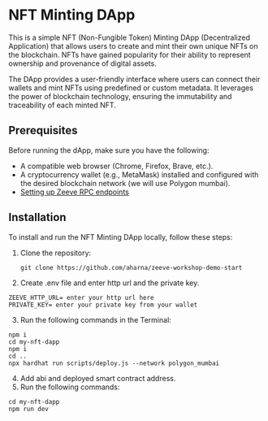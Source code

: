 # NFT Minting DApp

This is a simple NFT (Non-Fungible Token) Minting DApp (Decentralized Application) that allows users to create and mint their own unique NFTs on the blockchain. NFTs have gained popularity for their ability to represent ownership and provenance of digital assets.

The DApp provides a user-friendly interface where users can connect their wallets and mint NFTs using predefined or custom metadata. It leverages the power of blockchain technology, ensuring the immutability and traceability of each minted NFT.


## Prerequisites

Before running the dApp, make sure you have the following:

- A compatible web browser (Chrome, Firefox, Brave, etc.).
- A cryptocurrency wallet (e.g., MetaMask) installed and configured with the desired blockchain network (we will use Polygon mumbai).
- [Setting up Zeeve RPC endpoints](https://github.com/aharna/zeeve-workshop-demo-start/blob/main/RPC.md)

## Installation

To install and run the NFT Minting DApp locally, follow these steps:

1. Clone the repository:

   ```shell
   git clone https://github.com/aharna/zeeve-workshop-demo-start
   ```

2. Create .env file and enter http url and the private key. 

```shell
ZEEVE_HTTP_URL= enter your http url here
PRIVATE_KEY= enter your private key from your wallet
```
3. Run the following commands in the Terminal:

```shell
npm i
cd my-nft-dapp
npm i
cd ..
npx hardhat run scripts/deploy.js --network polygon_mumbai
```
4. Add abi and deployed smart contract address.
5. Run the following commands:
```shell
cd my-nft-dapp
npm run dev
```
